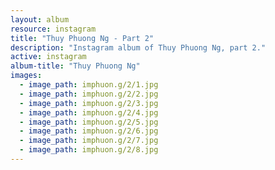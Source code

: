```yaml
---
layout: album
resource: instagram
title: "Thuy Phuong Ng - Part 2"
description: "Instagram album of Thuy Phuong Ng, part 2."
active: instagram
album-title: "Thuy Phuong Ng"
images:
  - image_path: imphuon.g/2/1.jpg
  - image_path: imphuon.g/2/2.jpg
  - image_path: imphuon.g/2/3.jpg
  - image_path: imphuon.g/2/4.jpg
  - image_path: imphuon.g/2/5.jpg
  - image_path: imphuon.g/2/6.jpg
  - image_path: imphuon.g/2/7.jpg
  - image_path: imphuon.g/2/8.jpg
---
```

